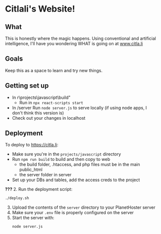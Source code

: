 # Citlali's Website!

## What
This is honestly where the magic happens. Using conventional and artificial intelligence, I'll have you wondering WHAT is going on at www.citla.li

## Goals
Keep this as a space to learn and try new things.

## Getting set up
- In r\projects\javascript\build"
    - Run in  `npx react-scripts start`
- In /server Run `node server.js` to serve locally (if using node apps, I don't think this version is)
- Check out your changes in localhost

## Deployment
To deploy to https://citla.li:

- Make sure you're in the `projects/javascript` directory
- Run `npm run build` to build and then copy to web
    - the build folder, .htaccess, and php files must be in the main public_html
    - the server folder in server
- Set up your DBs and tables, add the access creds to the project

____???____
2. Run the deployment script:
   ```bash
   ./deploy.sh
   ```
3. Upload the contents of the `server` directory to your PlanetHoster server
4. Make sure your `.env` file is properly configured on the server
5. Start the server with:
   ```bash
   node server.js
   ```

